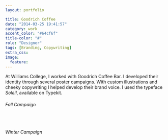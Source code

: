 ```yaml
---
layout: portfolio

title: Goodrich Coffee
date: "2014-03-25 19:41:57"
category: work
accent_color: "#64cf6f"
title-color: "#"
role: "Designer"
tags: [Branding, Copywriting]
extra_css:
image:
  feature:
---
```


At Williams College, I worked with Goodrich Coffee Bar. I developed their identity through several poster campaigns. With custom illustrations and cheeky copywriting I helped develop their brand voice. I used the typeface _Soleil_, available on Typekit.

###### Fall Campaign
<img src="{{ site.url }}{{ site.images_url }}gcb-skyr.jpg" alt="">
<img src="{{ site.url }}{{ site.images_url }}gcb-tees.jpg" alt="">
<img src="{{ site.url }}{{ site.images_url }}gcb-iced.jpg" alt="">
<img src="{{ site.url }}{{ site.images_url }}gcb-wildflour.jpg" alt="">

###### Winter Campaign
<img src="{{ site.url }}{{ site.images_url }}gcb-night.jpg" alt="">
<img src="{{ site.url }}{{ site.images_url }}gcb-happy-tea.jpg" alt="">
